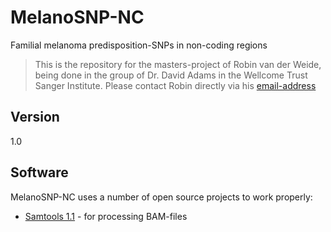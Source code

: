 MelanoSNP-NC
======
Familial melanoma predisposition-SNPs in non-coding regions
> This is the repository for the masters-project of Robin van der Weide,
> being done in the group of Dr. David Adams in the Wellcome Trust Sanger Institute. 
> Please contact Robin directly via his [email-address]


Version
----

1.0

Software 
-----------

MelanoSNP-NC uses a number of open source projects to work properly:

* [Samtools 1.1] - for processing BAM-files

[email-address]:mailto:robinweide@gmail.com
[Samtools 1.1]:http://www.htslib.org/
